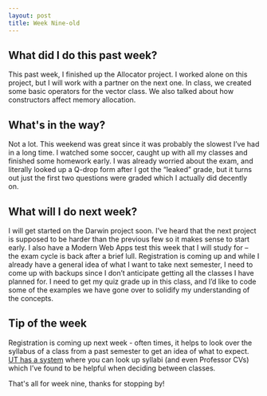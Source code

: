 ```yaml
---
layout: post
title: Week Nine-old
---
```


## What did I do this past week? ##

This past week, I finished up the Allocator project. I worked alone on this project, but I will work with a partner on the next one. In class, we created some basic operators for the vector class. We also talked about how constructors affect memory allocation.

## What's in the way? ##

Not a lot. This weekend was great since it was probably the slowest I’ve had in a long time. I watched some soccer, caught up with all my classes and finished some homework early. I was already worried about the exam, and literally looked up a Q-drop form after I got the “leaked” grade, but it turns out just the first two questions were graded which I actually did decently on.

## What will I do next week? ##

I will get started on the Darwin project soon. I’ve heard that the next project is supposed to be harder than the previous few so it makes sense to start early. I also have a Modern Web Apps test this week that I will study for – the exam cycle is back after a brief lull. Registration is coming up and while I already have a general idea of what I want to take next semester, I need to come up with backups since I don’t anticipate getting all the classes I have planned for. I need to get my quiz grade up in this class, and I’d like to code some of the examples we have gone over to solidify my understanding of the concepts. 

## Tip of the week ##

Registration is coming up next week - often times, it helps to look over the syllabus of a class from a past semester to get an idea of what to expect. [UT has a system](https://utdirect.utexas.edu/apps/student/coursedocs/nlogon/) where you can look up syllabi (and even Professor CVs) which I’ve found to be helpful when deciding between classes.

That's all for week nine, thanks for stopping by!
